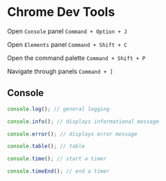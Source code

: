 # Chrome Dev Tools

Open `Console` panel `Command + Option + J`

Open `Elements` panel `Command + Shift + C`

Open the command palette `Command + Shift + P`

Navigate through panels `Command + ]`

## Console

```javascript
console.log(); // general logging

console.info(); // displays informational message

console.error(); // displays error message

console.table(); // table

console.time(); // start a timer

console.timeEnd(); // end a timer
```
